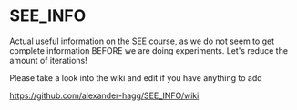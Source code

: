 SEE_INFO
========

Actual useful information on the SEE course, as we do not seem to get complete information BEFORE we are doing experiments. Let's reduce the amount of iterations!

Please take a look into the wiki and edit if you have anything to add

https://github.com/alexander-hagg/SEE_INFO/wiki
